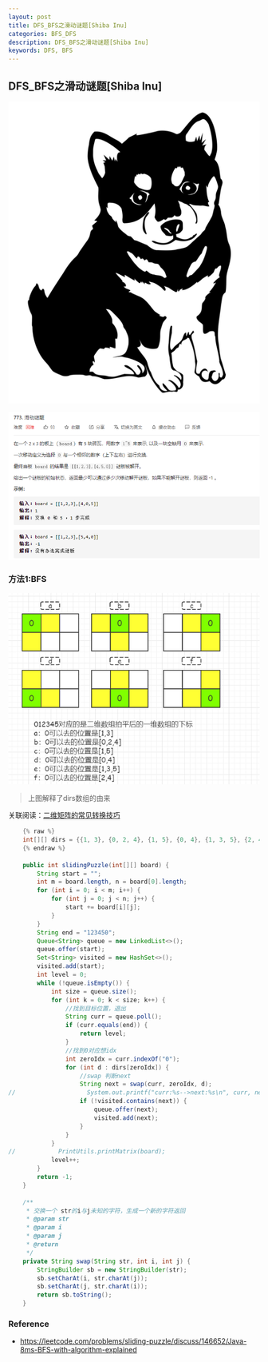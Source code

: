 ```yaml
---
layout: post
title: DFS_BFS之滑动谜题[Shiba Inu]
categories: BFS_DFS
description: DFS_BFS之滑动谜题[Shiba Inu]
keywords: DFS, BFS
---
```


## DFS_BFS之滑动谜题[Shiba Inu]

![shiba-inu-1770788_640](/images/posts/algorithm/dfs_bfs/un-classify/shiba-inu-1770788_640.png)



![image-20200930083020679](/images/posts/algorithm/dfs_bfs/un-classify/image-20200930083020679.png)

### 方法1:BFS

![image-20200930082830170](/images/posts/algorithm/dfs_bfs/un-classify/image-20200930082830170.png)

> 上图解释了dirs数组的由来

关联阅读：[二维矩阵的常见转换技巧](https://wat1r.github.io/2020/09/29/two-direction-array-skill/)

```java
    {% raw %}
	int[][] dirs = {{1, 3}, {0, 2, 4}, {1, 5}, {0, 4}, {1, 3, 5}, {2, 4}};
	{% endraw %}

    public int slidingPuzzle(int[][] board) {
        String start = "";
        int m = board.length, n = board[0].length;
        for (int i = 0; i < m; i++) {
            for (int j = 0; j < n; j++) {
                start += board[i][j];
            }
        }
        String end = "123450";
        Queue<String> queue = new LinkedList<>();
        queue.offer(start);
        Set<String> visited = new HashSet<>();
        visited.add(start);
        int level = 0;
        while (!queue.isEmpty()) {
            int size = queue.size();
            for (int k = 0; k < size; k++) {
                //找到目标位置，退出
                String curr = queue.poll();
                if (curr.equals(end)) {
                    return level;
                }
                //找到0对应想idx
                int zeroIdx = curr.indexOf("0");
                for (int d : dirs[zeroIdx]) {
                    //swap 判断next
                    String next = swap(curr, zeroIdx, d);
//                    System.out.printf("curr:%s-->next:%s\n", curr, next);
                    if (!visited.contains(next)) {
                        queue.offer(next);
                        visited.add(next);
                    }
                }
            }
//            PrintUtils.printMatrix(board);
            level++;
        }
        return -1;
    }

    /**
     * 交换一个 str的i与j未知的字符，生成一个新的字符返回
     * @param str
     * @param i
     * @param j
     * @return
     */
    private String swap(String str, int i, int j) {
        StringBuilder sb = new StringBuilder(str);
        sb.setCharAt(i, str.charAt(j));
        sb.setCharAt(j, str.charAt(i));
        return sb.toString();
    }
```



### Reference

- https://leetcode.com/problems/sliding-puzzle/discuss/146652/Java-8ms-BFS-with-algorithm-explained